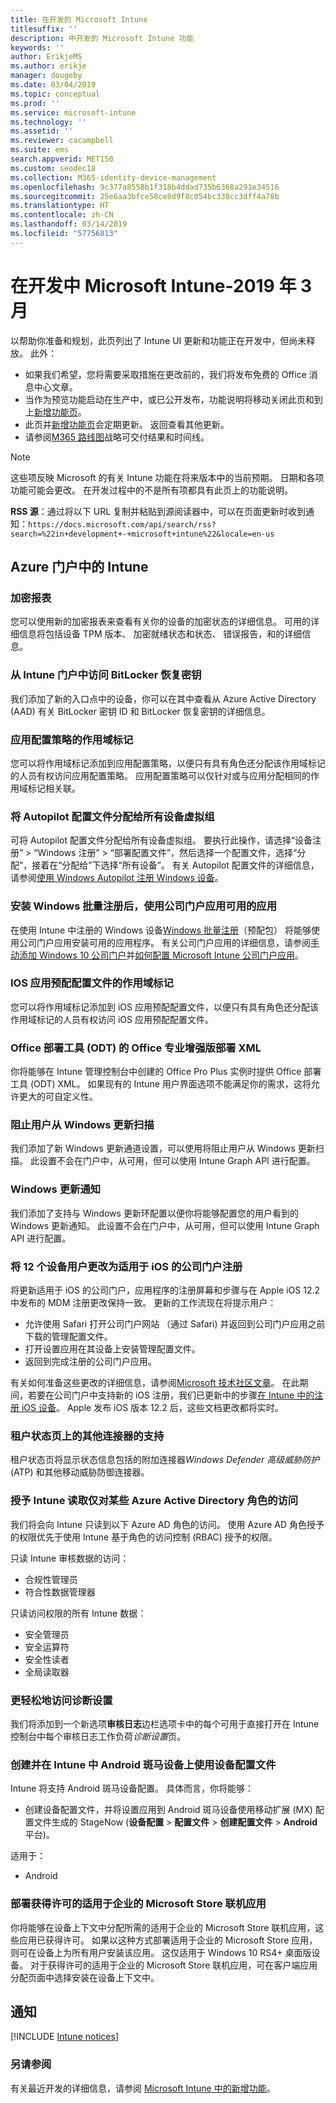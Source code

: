 ```yaml
---
title: 在开发的 Microsoft Intune
titlesuffix: ''
description: 中开发的 Microsoft Intune 功能
keywords: ''
author: ErikjeMS
ms.author: erikje
manager: dougeby
ms.date: 03/04/2019
ms.topic: conceptual
ms.prod: ''
ms.service: microsoft-intune
ms.technology: ''
ms.assetid: ''
ms.reviewer: cacampbell
ms.suite: ems
search.appverid: MET150
ms.custom: seodec18
ms.collection: M365-identity-device-management
ms.openlocfilehash: 9c377a8558b1f318b4ddad735b6368a291e34516
ms.sourcegitcommit: 25e6aa3bfce58ce8d9f8c054bc338cc3dff4a78b
ms.translationtype: HT
ms.contentlocale: zh-CN
ms.lasthandoff: 03/14/2019
ms.locfileid: "57756813"
---
```

# <a name="in-development-for-microsoft-intune---march-2019"></a>在开发中 Microsoft Intune-2019 年 3 月

以帮助你准备和规划，此页列出了 Intune UI 更新和功能正在开发中，但尚未释放。 此外：

- 如果我们希望，您将需要采取措施在更改前的，我们将发布免费的 Office 消息中心文章。
- 当作为预览功能启动在生产中，或已公开发布，功能说明将移动关闭此页和到上[新增功能页](whats-new.md)。
- 此页并[新增功能页](whats-new.md)会定期更新。 返回查看其他更新。
- 请参阅[M365 路线图](https://www.microsoft.com/microsoft-365/roadmap?rtc=2&filters=EMS)战略可交付结果和时间线。

> [!Note]
> 这些项反映 Microsoft 的有关 Intune 功能在将来版本中的当前预期。 日期和各项功能可能会更改。 在开发过程中的不是所有项都具有此页上的功能说明。

**RSS 源**：通过将以下 URL 复制并粘贴到源阅读器中，可以在页面更新时收到通知：`https://docs.microsoft.com/api/search/rss?search=%22in+development+-+microsoft+intune%22&locale=en-us`


<!--
## What's coming to Intune in the Azure portal  
## What's coming to Intune apps
## Notices
-->
 
## <a name="intune-in-the-azure-portal"></a>Azure 门户中的 Intune


<!-- 1903 start-->

### <a name="encryption-report-----2351538---"></a>加密报表  <!-- 2351538 -->
您可以使用新的加密报表来查看有关你的设备的加密状态的详细信息。 可用的详细信息将包括设备 TPM 版本、 加密就绪状态和状态、 错误报告，和的详细信息。  

### <a name="access-bitlocker-recovery-keys-from-the-intune-portal-----2351547----"></a>从 Intune 门户中访问 BitLocker 恢复密钥  <!-- 2351547  -->
我们添加了新的入口点中的设备，你可以在其中查看从 Azure Active Directory (AAD) 有关 BitLocker 密钥 ID 和 BitLocker 恢复密钥的详细信息。

### <a name="scope-tags-for-app-configuration-policies---2371891---"></a>应用配置策略的作用域标记 <!--2371891 -->
您可以将作用域标记添加到应用配置策略，以便只有具有角色还分配该作用域标记的人员有权访问应用配置策略。 应用配置策略可以仅针对或与应用分配相同的作用域标记相关联。

### <a name="assign-autopilot-profiles-to-the-all-devices-virtual-group---2715522---"></a>将 Autopilot 配置文件分配给所有设备虚拟组 <!--2715522 -->
可将 Autopilot 配置文件分配给所有设备虚拟组。 要执行此操作，请选择“设备注册” > “Windows 注册” > “部署配置文件”，然后选择一个配置文件，选择“分配”，接着在“分配给”下选择“所有设备”。 有关 Autopilot 配置文件的详细信息，请参阅[使用 Windows Autopilot 注册 Windows 设备](enrollment-autopilot.md)。

### <a name="install-available-apps-using-the-company-portal-app-after-windows-bulk-enrollment----2751523----"></a>安装 Windows 批量注册后，使用公司门户应用可用的应用 <!-- 2751523  -->
在使用 Intune 中注册的 Windows 设备[Windows 批量注册](windows-bulk-enroll.md)（预配包） 将能够使用公司门户应用安装可用的应用程序。 有关公司门户应用的详细信息，请参阅[手动添加 Windows 10 公司门户](store-apps-company-portal-app.md)并[如何配置 Microsoft Intune 公司门户应用](company-portal-app.md)。

### <a name="scope-tags-for-ios-app-provisioning-profiles---2934430---"></a>IOS 应用预配配置文件的作用域标记 <!--2934430 -->
您可以将作用域标记添加到 iOS 应用预配配置文件，以便只有具有角色还分配该作用域标记的人员有权访问 iOS 应用预配配置文件。 

### <a name="office-deployment-tool-odt-xml-for-office-proplus-deployment----3192477----"></a>Office 部署工具 (ODT) 的 Office 专业增强版部署 XML <!-- 3192477  -->
你将能够在 Intune 管理控制台中创建的 Office Pro Plus 实例时提供 Office 部署工具 (ODT) XML。 如果现有的 Intune 用户界面选项不能满足你的需求，这将允许更大的可自定义性。 

###  <a name="block-users-from-scanning-for-windows-updates-------3316758------"></a>阻止用户从 Windows 更新扫描    <!-- 3316758    -->
我们添加了新 Windows 更新通道设置，可以使用将阻止用户从 Windows 更新扫描。 此设置不会在门户中，从可用，但可以使用 Intune Graph API 进行配置。

### <a name="windows-update-notifications-----3316782---"></a>Windows 更新通知  <!-- 3316782 -->
我们添加了支持与 Windows 更新环配置以便你将能够配置您的用户看到的 Windows 更新通知。 此设置不会在门户中，从可用，但可以使用 Intune Graph API 进行配置。

### <a name="changes-to-company-portal-enrollment-for-ios-12-device-users---3448635---"></a>将 12 个设备用户更改为适用于 iOS 的公司门户注册 <!--3448635 -->  
将更新适用于 iOS 的公司门户，应用程序的注册屏幕和步骤与在 Apple iOS 12.2 中发布的 MDM 注册更改保持一致。 更新的工作流现在将提示用户：

- 允许使用 Safari 打开公司门户网站 （通过 Safari) 并返回到公司门户应用之前下载的管理配置文件。 
- 打开设置应用在其设备上安装管理配置文件。
- 返回到完成注册的公司门户应用。  

有关如何准备这些更改的详细信息，请参阅[Microsoft 技术社区文章](https://techcommunity.microsoft.com/)。 在此期间，若要在公司门户中支持新的 iOS 注册，我们已更新中的步骤[在 Intune 中的注册 iOS 设备](https://docs.microsoft.com/en-us/intune/ios-enroll)。 Apple 发布 iOS 版本 12.2 后，这些文档更改都将实时。 

### <a name="support-for-additional-connectors-on-the-tenant-status-page----3617202-------"></a>租户状态页上的其他连接器的支持 <!-- 3617202     -->
租户状态页将显示状态信息包括的附加连接器*Windows Defender 高级威胁防护*(ATP) 和其他移动威胁防御连接器。

### <a name="granting-intune-read-only-access-to-some-azure-active-directory-roles----3637917---"></a>授予 Intune 读取仅对某些 Azure Active Directory 角色的访问 <!-- 3637917 -->
我们将会向 Intune 只读到以下 Azure AD 角色的访问。 使用 Azure AD 角色授予的权限优先于使用 Intune 基于角色的访问控制 (RBAC) 授予的权限。

只读 Intune 审核数据的访问：

- 合规性管理员
- 符合性数据管理器

只读访问权限的所有 Intune 数据：

- 安全管理员
- 安全运算符
- 安全性读者
- 全局读取器

### <a name="easier-access-to-diagnostic-settings------3804627-----"></a>更轻松地访问诊断设置   <!-- 3804627   -->
我们将添加到一个新选项**审核日志**边栏选项卡中的每个可用于直接打开在 Intune 控制台中每个审核日志工作负荷*诊断设置*页。

### <a name="create-and-use-device-configuration-profiles-on-android-zebra-devices-in-intune----3895244----"></a>创建并在 Intune 中 Android 斑马设备上使用设备配置文件 <!-- 3895244  -->
Intune 将支持 Android 斑马设备配置。 具体而言，你将能够： 

- 创建设备配置文件，并将设置应用到 Android 斑马设备使用移动扩展 (MX) 配置文件生成的 StageNow (**设备配置** > **配置文件** > **创建配置文件** > **Android**平台)。

适用于：  
- Android

<!-- 1901 start -->

### <a name="deployment-of-online-licensed-microsoft-store-for-business-apps----1672660----"></a>部署获得许可的适用于企业的 Microsoft Store 联机应用 <!-- 1672660  -->
你将能够在设备上下文中分配所需的适用于企业的 Microsoft Store 联机应用，这些应用已获得许可。 如果以这种方式部署适用于企业的 Microsoft Store 应用，则可在设备上为所有用户安装该应用。 这仅适用于 Windows 10 RS4+ 桌面版设备。 对于获得许可的适用于企业的 Microsoft Store 联机应用，可在客户端应用分配页面中选择安装在设备上下文中。

## <a name="notices"></a>通知

[!INCLUDE [Intune notices](./includes/intune-notices.md)]

### <a name="see-also"></a>另请参阅
有关最近开发的详细信息，请参阅 [Microsoft Intune 中的新增功能](whats-new.md)。
